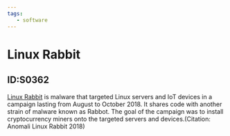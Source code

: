 ```yaml
---
tags:
   - software
---
```

# Linux Rabbit
## ID:S0362
[Linux Rabbit](/mitre/software/S0362) is malware that targeted Linux servers and IoT devices in a campaign lasting from August to October 2018. It shares code with another strain of malware known as Rabbot. The goal of the campaign was to install cryptocurrency miners onto the targeted servers and devices.(Citation: Anomali Linux Rabbit 2018)


